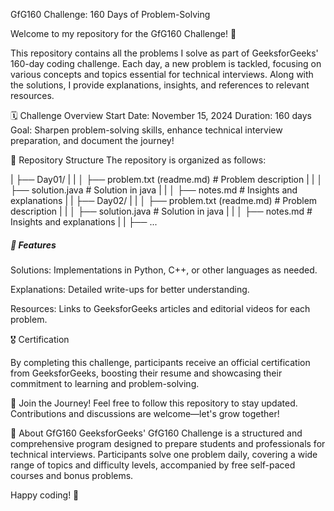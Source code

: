 GfG160 Challenge: 160 Days of Problem-Solving

Welcome to my repository for the GfG160 Challenge! 🎯

This repository contains all the problems I solve as part of GeeksforGeeks' 160-day coding challenge. Each day, a new problem is tackled, focusing on various concepts and topics essential for technical interviews. Along with the solutions, I provide explanations, insights, and references to relevant resources.

🗓️ Challenge Overview
Start Date: November 15, 2024
Duration: 160 days
Goal: Sharpen problem-solving skills, enhance technical interview preparation, and document the journey!

📂 Repository Structure
The repository is organized as follows:

| ├── Day01/ |
| │   ├── problem.txt (readme.md)  # Problem description |
| │   ├── solution.java # Solution in java | 
| │   ├── notes.md  # Insights and explanations |
| ├── Day02/ |
| │   ├── problem.txt (readme.md)  # Problem description |
| │   ├── solution.java # Solution in java | 
| │   ├── notes.md  # Insights and explanations |
| ├── ...  

<h5>🚀 Features</h5>
<P>Solutions: Implementations in Python, C++, or other languages as needed.</P>
<P>Explanations: Detailed write-ups for better understanding.</P>
<P>Resources: Links to GeeksforGeeks articles and editorial videos for each problem.</P>

<p>🎖️ Certification </p>
<p>By completing this challenge, participants receive an official certification from GeeksforGeeks, boosting their resume and showcasing their commitment to learning and problem-solving.
</p>

🌟 Join the Journey!
Feel free to follow this repository to stay updated. Contributions and discussions are welcome—let's grow together!

📌 About GfG160
GeeksforGeeks' GfG160 Challenge is a structured and comprehensive program designed to prepare students and professionals for technical interviews. Participants solve one problem daily, covering a wide range of topics and difficulty levels, accompanied by free self-paced courses and bonus problems.

Happy coding! 🚀
